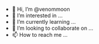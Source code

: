 - 👋 Hi, I’m @venommoon
- 👀 I’m interested in ...
- 🌱 I’m currently learning ...
- 💞️ I’m looking to collaborate on ...
- 📫 How to reach me ...

<!---
venommoon/venommoon is a ✨ special ✨ repository because its `README.md` (this file) appears on your GitHub profile.
You can click the Preview link to take a look at your changes.
--->
